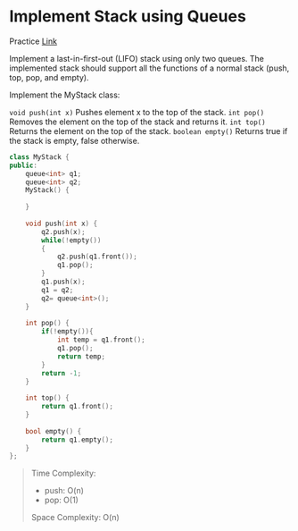 # Implement Stack using Queues

Practice [Link](https://leetcode.com/problems/implement-stack-using-queues/description/)



Implement a last-in-first-out (LIFO) stack using only two queues. The implemented stack should support all the functions of a normal stack (push, top, pop, and empty).

Implement the MyStack class:

`void push(int x)` Pushes element x to the top of the stack.
`int pop() `Removes the element on the top of the stack and returns it.
`int top()` Returns the element on the top of the stack.
`boolean empty()` Returns true if the stack is empty, false otherwise.


```cpp
class MyStack {
public:
    queue<int> q1;
    queue<int> q2;
    MyStack() {
        
    }
    
    void push(int x) {
        q2.push(x);
        while(!empty())
        {
            q2.push(q1.front());
            q1.pop();
        }
        q1.push(x);
        q1 = q2;
        q2= queue<int>();
    }
    
    int pop() {
        if(!empty()){
            int temp = q1.front();
            q1.pop();
            return temp;
        }
        return -1;
    }
    
    int top() {
        return q1.front();
    }
    
    bool empty() {
        return q1.empty();
    }
};

```

> Time Complexity: 
> - push: O(n)
> - pop: O(1)
>
> Space Complexity: O(n)